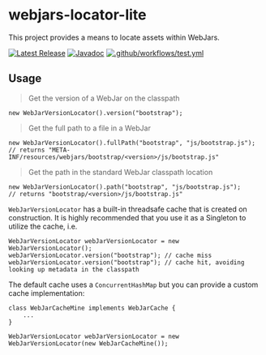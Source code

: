 webjars-locator-lite
====================

This project provides a means to locate assets within WebJars.

[![Latest Release](https://img.shields.io/maven-central/v/org.webjars/webjars-locator-lite.svg)](https://mvnrepository.com/artifact/org.webjars/webjars-locator-lite) [![Javadoc](https://img.shields.io/badge/Javadoc-latest-blue)](https://javadocs.dev/org.webjars/webjars-locator-lite/latest) [![.github/workflows/test.yml](https://github.com/webjars/webjars-locator-lite/actions/workflows/test.yml/badge.svg)](https://github.com/webjars/webjars-locator-lite/actions/workflows/test.yml)

Usage
--------------------------------

> Get the version of a WebJar on the classpath
```
new WebJarVersionLocator().version("bootstrap");
```

> Get the full path to a file in a WebJar
```
new WebJarVersionLocator().fullPath("bootstrap", "js/bootstrap.js");
// returns "META-INF/resources/webjars/bootstrap/<version>/js/bootstrap.js"
```

> Get the path in the standard WebJar classpath location
```
new WebJarVersionLocator().path("bootstrap", "js/bootstrap.js");
// returns "bootstrap/<version>/js/bootstrap.js"
```

`WebJarVersionLocator` has a built-in threadsafe cache that is created on construction.  It is highly recommended that you use it as a Singleton to utilize the cache, i.e.
```
WebJarVersionLocator webJarVersionLocator = new WebJarVersionLocator();
webJarVersionLocator.version("bootstrap"); // cache miss
webJarVersionLocator.version("bootstrap"); // cache hit, avoiding looking up metadata in the classpath
```

The default cache uses a `ConcurrentHashMap` but you can provide a custom cache implementation:
```
class WebJarCacheMine implements WebJarCache {
    ...
}

WebJarVersionLocator webJarVersionLocator = new WebJarVersionLocator(new WebJarCacheMine());
```

